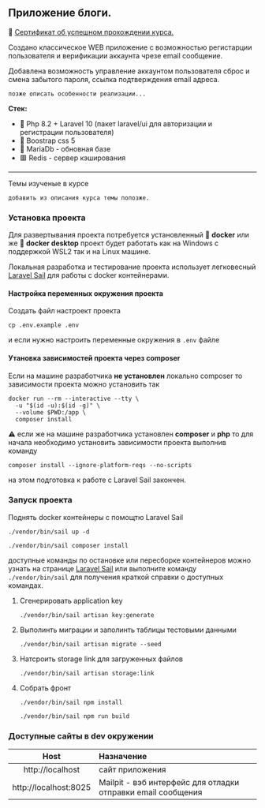 ## Приложение блоги.
🎫 [Сертификат об успешном прохождении курса.](https://www.udemy.com/)

Создано классическое WEB приложение с возможностью
регистарции пользователя и верификации аккаунта чрезе
email сообщение.

Добавлена возможность управление аккаунтом пользователя
сброс и смена забытого пароля, ссылка подтверждения email адреса.
````
позже описать особенности реализации...
````

**Стек:**
- 🐘 Php 8.2 + Laravel 10 (пакет laravel/ui для авторизации и регистрации пользователя)
- 🧶 Boostrap css 5
- 🦖 MariaDb - обновная базе
-  🟥 Redis - сервер кэширования

-------
Темы изученые в курсе
````
добавить из описания курса темы попозже.
````
### Установка проекта

Для развертывания проекта потребуется установленный
🐳 **docker** или же 🐋 **docker desktop** проект будет работать
как на Windows с поддержкой WSL2 так и на Linux машине.

Локальная разработка и тестирование проекта использует
легковесный [Laravel Sail](https://laravel.com/docs/9.x/sail)
для работы с docker контейнерами.

#### Настройка переменных окружения проекта

Создать файл настроект проекта

```shell
cp .env.example .env
```

и если нужно настроить переменные окружения в `.env` файле

#### Утановка зависимостей проекта через composer

Если на машине разработчика **не установлен** локально composer
то зависимости проекта можно установить так

```shell
docker run --rm --interactive --tty \
  -u "$(id -u):$(id -g)" \
  --volume $PWD:/app \
  composer install
```

⚠ если же на машине разработчика установлен **composer** и **php**
то для начала необходимо установить зависимости
проекта выполнив команду

```shell
composer install --ignore-platform-reqs --no-scripts
```

на этом подготовка к работе с Laravel Sail закончен.

### Запуск проекта
Поднять docker контейнеры с помощтю Laravel Sail
```shell
./vendor/bin/sail up -d
```
```shell
./vendor/bin/sail composer install
```
доступные команды по остановке или пересборке контейнеров можно узнать на странице
[Laravel Sail](https://laravel.com/docs/10.x/sail)
или выполните команду `./vendor/bin/sail` для получения краткой справки о доступных командах.

1.  Сгенерировать application key
    ```shell
    ./vendor/bin/sail artisan key:generate
    ```

2.  Выполинть миграции и заполинть таблицы тестовыми данными
    ```shell
    ./vendor/bin/sail artisan migrate --seed
    ```
3. Натсроить storage link для загруженных файлов
    ```shell
    ./vendor/bin/sail artisan storage:link
    ```
4. Собрать фронт
    ```shell
    ./vendor/bin/sail npm install
    ```
    ```shell
    ./vendor/bin/sail npm run build
    ```

### Доступные сайты в dev окружении

|         Host          | Назначение                                                                     |
|:---------------------:|:-------------------------------------------------------------------------------|
|   http://localhost    | сайт приложения                                                                |
| http://localhost:8025 | Mailpit - вэб интерфейс для отладки отправки email сообщения                   |
